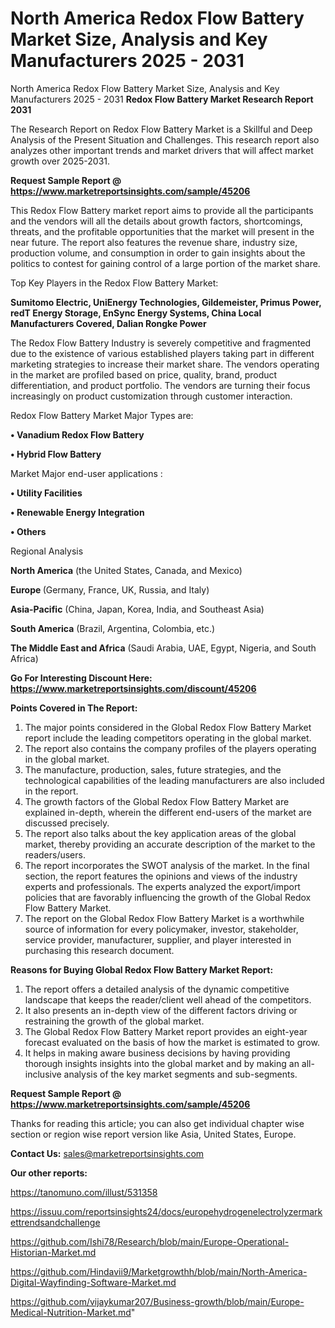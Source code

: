 # North America Redox Flow Battery Market Size, Analysis and Key Manufacturers 2025 - 2031
 North America Redox Flow Battery Market Size, Analysis and Key Manufacturers 2025 - 2031
<strong>Redox Flow Battery Market Research Report 2031</strong>

The Research Report on Redox Flow Battery Market is a Skillful and Deep Analysis of the Present Situation and Challenges. This research report also analyzes other important trends and market drivers that will affect market growth over 2025-2031.

<strong>Request Sample Report @ <a href=https://www.marketreportsinsights.com/sample/45206>https://www.marketreportsinsights.com/sample/45206</a></strong>

This Redox Flow Battery market report aims to provide all the participants and the vendors will all the details about growth factors, shortcomings, threats, and the profitable opportunities that the market will present in the near future. The report also features the revenue share, industry size, production volume, and consumption in order to gain insights about the politics to contest for gaining control of a large portion of the market share.

Top Key Players in the Redox Flow Battery Market:

<strong>Sumitomo Electric, UniEnergy Technologies, Gildemeister, Primus Power, redT Energy Storage, EnSync Energy Systems, China Local Manufacturers Covered, Dalian Rongke Power</strong>

The Redox Flow Battery Industry is severely competitive and fragmented due to the existence of various established players taking part in different marketing strategies to increase their market share. The vendors operating in the market are profiled based on price, quality, brand, product differentiation, and product portfolio. The vendors are turning their focus increasingly on product customization through customer interaction.

Redox Flow Battery Market Major Types are:

<strong>•  Vanadium Redox Flow Battery

•  Hybrid Flow Battery</strong>

Market Major end-user applications :

<strong>•  Utility Facilities

•  Renewable Energy Integration

•  Others</strong>

Regional Analysis

</u><strong><b>North America</b></strong> (the United States, Canada, and Mexico)

<strong><b>Europe </b></strong>(Germany, France, UK, Russia, and Italy)

<strong><b>Asia-Pacific</b></strong> (China, Japan, Korea, India, and Southeast Asia)

<strong><b>South America</b></strong> (Brazil, Argentina, Colombia, etc.)

<strong><b>The Middle East and Africa</b></strong> (Saudi Arabia, UAE, Egypt, Nigeria, and South Africa)

<strong>Go For Interesting Discount Here: <a href=https://www.marketreportsinsights.com/discount/45206>https://www.marketreportsinsights.com/discount/45206</a></strong>

<strong>Points Covered in The Report:</strong>
<ol>
  <li>The major points considered in the Global Redox Flow Battery Market report include the leading competitors operating in the global market.</li>
  <li>The report also contains the company profiles of the players operating in the global market.</li>
  <li>The manufacture, production, sales, future strategies, and the technological capabilities of the leading manufacturers are also included in the report.</li>
  <li>The growth factors of the Global Redox Flow Battery Market are explained in-depth, wherein the different end-users of the market are discussed precisely.</li>
  <li>The report also talks about the key application areas of the global market, thereby providing an accurate description of the market to the readers/users.</li>
  <li>The report incorporates the SWOT analysis of the market. In the final section, the report features the opinions and views of the industry experts and professionals. The experts analyzed the export/import policies that are favorably influencing the growth of the Global Redox Flow Battery Market.</li>
  <li>The report on the Global Redox Flow Battery Market is a worthwhile source of information for every policymaker, investor, stakeholder, service provider, manufacturer, supplier, and player interested in purchasing this research document.</li>
</ol>
<strong>Reasons for Buying Global Redox Flow Battery Market Report:</strong>

<ol>
  <li>The report offers a detailed analysis of the dynamic competitive landscape that keeps the reader/client well ahead of the competitors.</li>
  <li>It also presents an in-depth view of the different factors driving or restraining the growth of the global market.</li>
  <li>The Global Redox Flow Battery Market report provides an eight-year forecast evaluated on the basis of how the market is estimated to grow.</li>
  <li>It helps in making aware business decisions by having providing thorough insights insights into the global market and by making an all-inclusive analysis of the key market segments and sub-segments.</li>
</ol>
<strong>Request Sample Report @ <a href=https://www.marketreportsinsights.com/sample/45206>https://www.marketreportsinsights.com/sample/45206</a></strong>


Thanks for reading this article; you can also get individual chapter wise section or region wise report version like Asia, United States, Europe.

<strong>Contact Us:</strong>
sales@marketreportsinsights.com

<strong>Our other reports:</strong>

<a href=https://tanomuno.com/illust/531358>https://tanomuno.com/illust/531358</a>

<a href=https://issuu.com/reportsinsights24/docs/europehydrogenelectrolyzermarkettrendsandchallenge>https://issuu.com/reportsinsights24/docs/europehydrogenelectrolyzermarkettrendsandchallenge</a>

<a href=https://github.com/Ishi78/Research/blob/main/Europe-Operational-Historian-Market.md>https://github.com/Ishi78/Research/blob/main/Europe-Operational-Historian-Market.md</a>

<a href=https://github.com/Hindavii9/Marketgrowthh/blob/main/North-America-Digital-Wayfinding-Software-Market.md>https://github.com/Hindavii9/Marketgrowthh/blob/main/North-America-Digital-Wayfinding-Software-Market.md</a>

<a href=https://github.com/vijaykumar207/Business-growth/blob/main/Europe-Medical-Nutrition-Market.md>https://github.com/vijaykumar207/Business-growth/blob/main/Europe-Medical-Nutrition-Market.md</a>"
